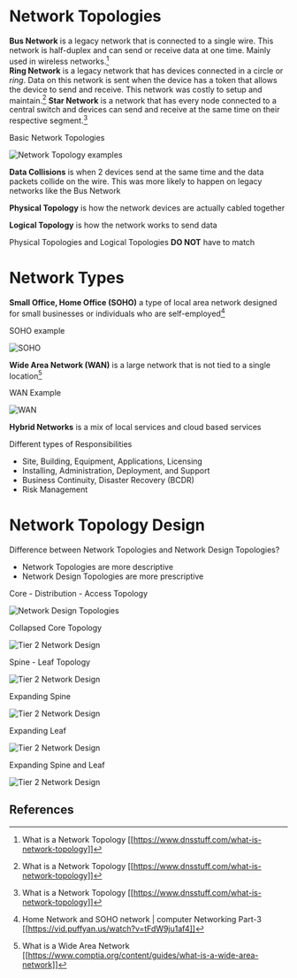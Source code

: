 # Network Topologies

**Bus Network** is a legacy network that is connected to a single wire. This network is half-duplex and can send or receive data at one time. Mainly used in wireless networks.[^1]  
**Ring Network** is a legacy network that has devices connected in a circle or *ring*. Data on this network is sent when the device has a token that allows the device to send and receive. This network was costly to setup and maintain.[^1] 
**Star Network** is a network that has every node connected to a central switch and devices can send and receive at the same time on their respective segment.[^1] 

Basic Network Topologies

![Network Topology examples](../docs/assets/chapter-01/sec04/image01.png)

**Data Collisions** is when 2 devices send at the same time and the data packets collide on the wire. This was more likely to happen on legacy networks like the Bus Network 

**Physical Topology** is how the network devices are actually cabled together

**Logical Topology** is how the network works to send data

Physical Topologies and Logical Topologies **DO NOT** have to match

# Network Types

**Small Office, Home Office (SOHO)** a type of local area network designed for small businesses or individuals who are self-employed[^2]

SOHO example

![SOHO](../docs/assets/chapter-01/sec04/image02.png)

**Wide Area Network (WAN)** is a large network that is not tied to a single location[^3]

WAN Example

![WAN](../docs/assets/chapter-01/sec04/image03.png)

**Hybrid Networks** is a mix of local services and cloud based services

Different types of Responsibilities
- Site, Building, Equipment, Applications, Licensing
- Installing, Administration, Deployment, and Support
- Business Continuity, Disaster Recovery (BCDR)
- Risk Management

# Network Topology Design

Difference between Network Topologies and Network Design Topologies?
- Network Topologies are more descriptive
- Network Design Topologies are more prescriptive

Core - Distribution - Access Topology

![Network Design Topologies](../docs/assets/chapter-01/sec04/image04.png)

Collapsed Core Topology

![Tier 2 Network Design](../docs/assets/chapter-01/sec04/image05.png)

Spine - Leaf Topology

![Tier 2 Network Design](../docs/assets/chapter-01/sec04/image06.png)

Expanding Spine

![Tier 2 Network Design](../docs/assets/chapter-01/sec04/image07.png)

Expanding Leaf

![Tier 2 Network Design](../docs/assets/chapter-01/sec04/image08.png)

Expanding Spine and Leaf

![Tier 2 Network Design](../docs/assets/chapter-01/sec04/image09.png)

## References
[^1]: What is a Network Topology [[https://www.dnsstuff.com/what-is-network-topology]]
[^2]: Home Network and SOHO network | computer Networking Part-3 [[https://vid.puffyan.us/watch?v=tFdW9ju1af4]]
[^3]: What is a Wide Area Network [[https://www.comptia.org/content/guides/what-is-a-wide-area-network]]
